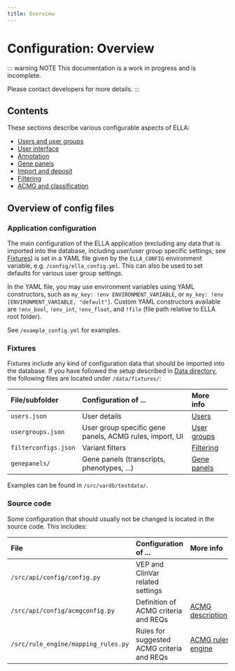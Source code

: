 ```yaml
---
title: Overview
---
```


# Configuration: Overview

::: warning NOTE
This documentation is a work in progress and is incomplete.

Please contact developers for more details.
:::

## Contents

These sections describe various configurable aspects of ELLA:

- [Users and user groups](/technical/users.md)
- [User interface](/technical/uioptions.md)
- [Annotation](/technical/annotation.md)
- [Gene panels](/technical/genepanels.md)
- [Import and deposit](/technical/import.md)
- [Filtering](/technical/filtering.md)
- [ACMG and classification](/technical/acmg.md)


## Overview of config files

### Application configuration

The main configuration of the ELLA application (excluding any data that is imported into the database, including user/user group specific settings; see [Fixtures](#fixtures)) is set in a YAML file given by the `ELLA_CONFIG` environment variable, e.g. `/config/ella_config.yml`. This can also be used to set defaults for various user group settings. 

In the YAML file, you may use environment variables using YAML constructors, such as `my_key: !env ENVIRONMENT_VARIABLE`, or `my_key: !env [ENVIRONMENT_VARIABLE, "default"]`. Custom YAML constructors available are `!env_bool`, `!env_int`, `!env_float`, and `!file` (file path relative to ELLA root folder).

See `/example_config.yml` for examples. 

### Fixtures

Fixtures include any kind of configuration data that should be imported into the database. If you have followed the setup described in [Data directory](/technical/production.html#data-directory), the following files are located under `/data/fixtures/`:

File/subfolder | Configuration of ... | More info
:--|:--|:--
`users.json` | User details | [Users](/technical/users.html#users-and-passwords)
`usergroups.json`| User group specific gene panels, ACMG rules, import, UI | [User groups](/technical/users.html#user-groups)
`filterconfigs.json` | Variant filters | [Filtering](/technical/filtering.html)
`genepanels/` | Gene panels (transcripts, phenotypes, ...) | [Gene panels](/technical/genepanels.html)

Examples can be found in `/src/vardb/testdata/`.

### Source code

Some configuration that should usually not be changed is located in the source code. This includes: 

File | Configuration of ... | More info
:--|:--|:--
`/src/api/config/config.py` | VEP and ClinVar related settings | []()
`/src/api/config/acmgconfig.py` | Definition of ACMG criteria and REQs | [ACMG descriptions](/technical/acmg.html#acmg-descriptions)
`/src/rule_engine/mapping_rules.py` | Rules for suggested ACMG criteria and REQs | [ACMG rules engine](/technical/acmg.html#acmg-rules-engine)